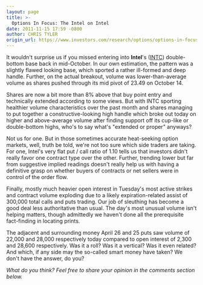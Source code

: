 ```yaml
---
layout: page
title: >-
  Options In Focus: The Intel on Intel
date: 2011-11-15 17:59 -0800
author: CHRIS TYLER
origin_url: https://www.investors.com/research/options/options-in-focus-the-intel-on-intel/
---
```






It wouldn't surprise us if you missed entering into **Intel**'s ([INTC](https://research.investors.com/quote.aspx?symbol=INTC)) double-bottom base back in mid-October. In our own estimation, the pattern was a slightly flawed looking base, which sported a rather ill-formed and deep handle. Further, on the actual breakout, volume was lower-than-average volume as shares pushed through its mid pivot of 23.49 on October 14.

  

Shares are now a bit more than 8% above that buy point entry and technically extended according to some views. But with INTC sporting healthier volume characteristics over the past month and shares managing to put together a constructive-looking high handle which broke out today on higher and above-average volume after finding support off its cup-like or double-bottom highs, who's to say what's "extended or proper" anyways? 

  

Not us for one. But in those sometimes accurate heat-seeking option markets, well, truth be told, we're not too sure which side traders are taking. For one, Intel's very flat put / call ratio of 1.10 tells us that investors didn't really favor one contract type over the other. Further, trending lower but far from suggestive implied readings doesn't really help us with having a definitive grasp on whether buyers of contracts or net sellers were in control of the order flow. 

  

Finally, mostly much heavier open interest in Tuesday's most active strikes and contract volume exploding due to a likely expiration-related assist of 300,000 total calls and puts trading. Our job of sleuthing has become a good deal less authoritative than usual. The day's most unusual volume isn't helping matters, though admittedly we haven't done all the prerequisite fact-finding in locating prints. 

  

The adjacent and surrounding money April 26 and 25 puts saw volume of 22,000 and 28,000 respectively today compared to open interest of 2,300 and 28,600 respectively. Was it a roll? Was it a vertical? Was it even related? And which, if any side may the so-called smart money have taken? We don't have the answer, do you?

  

*What do you think? Feel free to share your opinion in the comments section below.*




